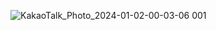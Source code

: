 
![KakaoTalk_Photo_2024-01-02-00-03-06 001](https://github.com/kanado5385-k/GBIF-/assets/81556800/48cabd03-d648-443f-8131-1b82f1f495f8)
